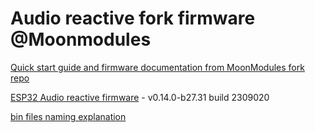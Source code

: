 # Audio reactive fork firmware @Moonmodules

[Quick start guide and firmware documentation from MoonModules fork repo](https://mm.kno.wled.ge)

[ESP32 Audio reactive firmware](https://github.com/srg74/WLED-wemos-shield/tree/master/resources/Firmware/@MoonModules/latest) - v0.14.0-b27.31 build 2309020

[bin files naming explanation](https://mm.kno.wled.ge/moonmodules/Installing-and-Compiling/#configurations)
